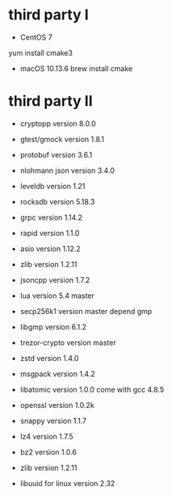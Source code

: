 # third party I
- CentOS 7
<!-- yum install epel-release -->
yum install cmake3
<!-- yum install libzstd-devel libuuid-devel snappy-devel gmp-devel lz4-devel bzip2-devel -->

- macOS 10.13.6
brew install cmake

# third party II
- cryptopp
version 8.0.0

- gtest/gmock
version 1.8.1

- protobuf
version 3.6.1

- nlohmann json
version 3.4.0

- leveldb
version 1.21

- rocksdb
version 5.18.3

- grpc
version 1.14.2

- rapid
version 1.1.0

- asio
version 1.12.2

- zlib
version 1.2.11

- jsoncpp
version 1.7.2

- lua
version 5.4 master

- secp256k1
version master
depend gmp

- libgmp
version 6.1.2

- trezor-crypto
version master

- zstd
version 1.4.0

- msgpack
version 1.4.2

- libatomic
version 1.0.0 come with gcc 4.8.5

- openssl
version 1.0.2k

- snappy
version 1.1.7

- lz4
version 1.7.5

- bz2
version 1.0.6

- zlib
version 1.2.11

- libuuid for linux
version 2.32
